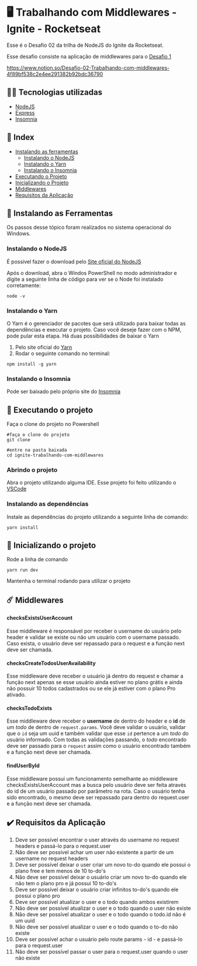  # 🖥️ Trabalhando com Middlewares - Ignite - Rocketseat

Esse é o Desafio 02 da trilha de NodeJS do Ignite da Rocketseat. 

Esse desafio consiste na aplicação de middlewares para o [Desafio 1](https://github.com/GabrielFerreira98/ignite-conceitos-do-nodejs)

https://www.notion.so/Desafio-02-Trabalhando-com-middlewares-4f89bf538c2e4ee291382b92bdc36790

## 🧑‍💻 Tecnologias utilizadas

- [NodeJS](https://nodejs.org/en/)
- [Express](https://expressjs.com/pt-br/)
- [Insomnia](https://insomnia.rest/)

## 📌 Index

- [Instalando as ferramentas](https://github.com/GabrielFerreira98/ignite-trabalhando-com-middlewares#-instalando-as-ferramentas)
  - [Instalando o NodeJS](https://github.com/GabrielFerreira98/ignite-trabalhando-com-middlewares#instalando-o-nodejs)
  - [Instalando o Yarn](https://github.com/GabrielFerreira98/ignite-trabalhando-com-middlewares#instalando-o-yarn)
  - [Instalando o Insomnia](https://github.com/GabrielFerreira98/ignite-trabalhando-com-middlewares#instalando-o-insomnia)
- [Executando o Projeto](https://github.com/GabrielFerreira98/ignite-trabalhando-com-middlewares#-executando-o-projeto)
- [Inicializando o Projeto](https://github.com/GabrielFerreira98/ignite-conceitos-do-nodejs#-inicializando-o-projeto)
- [Middlewares](https://github.com/GabrielFerreira98/ignite-trabalhando-com-middlewares#middlewares)
- [Requisitos da Aplicação](https://github.com/GabrielFerreira98/ignite-trabalhando-com-middlewares#requisitos-da-aplica%C3%A7%C3%A3o)
  

## 🧰 Instalando as Ferramentas 

Os passos desse tópico foram realizados no sistema operacional do Windows.

### Instalando o NodeJS

É possível fazer o download pelo [Site oficial do NodeJS](https://nodejs.org/en/download/)

Após o download, abra o Windos PowerShell no modo administrador e digite a seguinte linha de código para ver se o Node foi instalado corretamente:

```
node -v
```

### Instalando o Yarn

O Yarn é o gerenciador de pacotes que será utilizado para baixar todas as dependências e executar o projeto. Caso você deseje fazer com o NPM, pode pular esta etapa.
Há duas possibilidades de baixar o Yarn

1. Pelo site oficial do [Yarn](https://yarnpkg.com/)
2. Rodar o seguinte comando no terminal:
```
npm install -g yarn
```

### Instalando o Insomnia

Pode ser baixado pelo próprio site do [Insomnia](https://insomnia.rest/download)

## 🚀 Executando o projeto

Faça o clone do projeto no Powershell 

```
#faça o clone do projeto
git clone 

#entre na pasta baixada
cd ignite-trabalhando-com-middlewares
```

### Abrindo o projeto

Abra o projeto utilizando alguma IDE. Esse projeto foi feito utilizando o [VSCode](https://code.visualstudio.com/)

### Instalando as dependências

Instale as dependências do projeto utilizando a seguinte linha de comando:

```
yarn install
```

## 🏃 Inicializando o projeto

Rode a linha de comando

```
yarn run dev
```

Mantenha o terminal rodando para utilizar o projeto

## ☄️ Middlewares

#### checksExistsUserAccount

Esse middleware é responsável por receber o username do usuário pelo header e validar se existe ou não um usuário com o username passado. Caso exista, o usuário deve ser repassado para o request e a função next deve ser chamada.

#### checksCreateTodosUserAvailability

Esse middleware deve receber o usuário já dentro do request e chamar a função next apenas se esse usuário ainda estiver no plano grátis e ainda não possuir 10 todos cadastrados ou se ele já estiver com o plano Pro ativado. 

#### checksTodoExists

Esse middleware deve receber o **username** de dentro do header e o **id** de um *todo* de dentro de `request.params`. Você deve validar o usuário, validar que o `id` seja um uuid e também validar que esse `id` pertence a um *todo* do usuário informado.
Com todas as validações passando, o *todo* encontrado deve ser passado para o `request` assim como o usuário encontrado também e a função next deve ser chamada.

#### findUserById

Esse middleware possui um funcionamento semelhante ao middleware checksExistsUserAccount mas a busca pelo usuário deve ser feita através do id de um usuário passado por parâmetro na rota. Caso o usuário tenha sido encontrado, o mesmo deve ser repassado para dentro do request.user e a função next deve ser chamada.

## ✔️ Requisitos da Aplicação

1. Deve ser possível encontrar o user através do username no request headers e passá-lo para o request.user
2. Não deve ser possível achar um user não existente a partir de um username no request headers
3. Deve ser possível deixar o user criar um novo to-do quando ele possui o plano free e tem menos de 10 to-do's
4. Não deve ser possível deixar o usuário criar um novo to-do quando ele não tem o plano pro e já possui 10 to-do's
5. Deve ser possível deixar o usuário criar infinitos to-do's quando ele possui o plano pro
6. Deve ser possível atualizar o user e o todo quando ambos existirem
7. Não deve ser possível atualizar o user e o todo quando o user não existe
8. Não deve ser possível atualizar o user e o todo quando o todo.id não é um uuid
9. Não deve ser possível atualizar o user e o todo quando o to-do não existe
10. Deve ser possível achar o usuário pelo route params - id - e passá-lo para o request.user
11. Não deve ser possível passar o user para o request.user quando o user não existe
